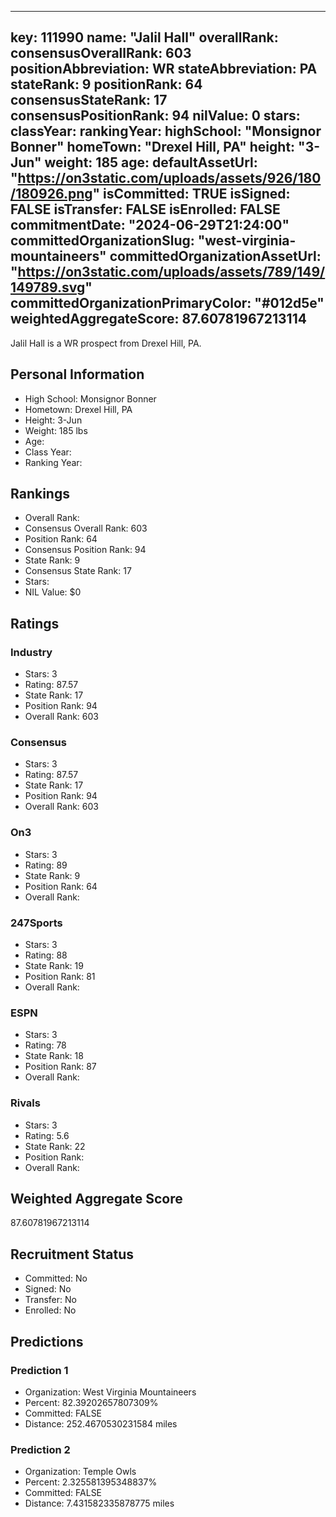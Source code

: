 ---
  key: 111990
  name: "Jalil Hall"
  overallRank: 
  consensusOverallRank: 603
  positionAbbreviation: WR
  stateAbbreviation: PA
  stateRank: 9
  positionRank: 64
  consensusStateRank: 17
  consensusPositionRank: 94
  nilValue: 0
  stars: 
  classYear: 
  rankingYear: 
  highSchool: "Monsignor Bonner"
  homeTown: "Drexel Hill, PA"
  height: "3-Jun"
  weight: 185
  age: 
  defaultAssetUrl: "https://on3static.com/uploads/assets/926/180/180926.png"
  isCommitted: TRUE
  isSigned: FALSE
  isTransfer: FALSE
  isEnrolled: FALSE
  commitmentDate: "2024-06-29T21:24:00"
  committedOrganizationSlug: "west-virginia-mountaineers"
  committedOrganizationAssetUrl: "https://on3static.com/uploads/assets/789/149/149789.svg"
  committedOrganizationPrimaryColor: "#012d5e"
  weightedAggregateScore: 87.60781967213114
  ---
  
  Jalil Hall is a WR prospect from Drexel Hill, PA.
  
  ## Personal Information
  - High School: Monsignor Bonner
  - Hometown: Drexel Hill, PA
  - Height: 3-Jun
  - Weight: 185 lbs
  - Age: 
  - Class Year: 
  - Ranking Year: 
  
  ## Rankings
  - Overall Rank: 
  - Consensus Overall Rank: 603
  - Position Rank: 64
  - Consensus Position Rank: 94
  - State Rank: 9
  - Consensus State Rank: 17
  - Stars: 
  - NIL Value: $0
  
  ## Ratings
  
  ### Industry
  - Stars: 3
  - Rating: 87.57
  - State Rank: 17
  - Position Rank: 94
  - Overall Rank: 603
  
  ### Consensus
  - Stars: 3
  - Rating: 87.57
  - State Rank: 17
  - Position Rank: 94
  - Overall Rank: 603
  
  ### On3
  - Stars: 3
  - Rating: 89
  - State Rank: 9
  - Position Rank: 64
  - Overall Rank: 
  
  ### 247Sports
  - Stars: 3
  - Rating: 88
  - State Rank: 19
  - Position Rank: 81
  - Overall Rank: 
  
  ### ESPN
  - Stars: 3
  - Rating: 78
  - State Rank: 18
  - Position Rank: 87
  - Overall Rank: 
  
  ### Rivals
  - Stars: 3
  - Rating: 5.6
  - State Rank: 22
  - Position Rank: 
  - Overall Rank: 
  
  ## Weighted Aggregate Score
  87.60781967213114
  
  ## Recruitment Status
  - Committed: No
  - Signed: No
  - Transfer: No
  - Enrolled: No
  
  
  
  ## Predictions
  
  ### Prediction 1
  - Organization: West Virginia Mountaineers
  - Percent: 82.39202657807309%
  - Committed: FALSE
  - Distance: 252.4670530231584 miles
  
  ### Prediction 2
  - Organization: Temple Owls
  - Percent: 2.325581395348837%
  - Committed: FALSE
  - Distance: 7.431582335878775 miles
  